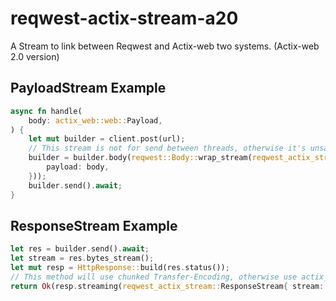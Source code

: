 # reqwest-actix-stream-a20

A Stream to link between Reqwest and Actix-web two systems. (Actix-web 2.0 version)

## PayloadStream Example

```rust
async fn handle(
    body: actix_web::web::Payload,
) {
    let mut builder = client.post(url);
    // This stream is not for send between threads, otherwise it's unsafe.
    builder = builder.body(reqwest::Body::wrap_stream(reqwest_actix_stream::PayloadStream {
        payload: body,
    }));
    builder.send().await;
}
```

## ResponseStream Example

```rust
let res = builder.send().await;
let stream = res.bytes_stream();
let mut resp = HttpResponse::build(res.status());
// This method will use chunked Transfer-Encoding, otherwise use actix_web::body::SizedStream
return Ok(resp.streaming(reqwest_actix_stream::ResponseStream{ stream: stream }));
```
